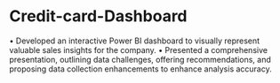 # Credit-card-Dashboard
•
 Developed an interactive Power BI dashboard to visually represent valuable sales insights for the company.
 •
 Presented a comprehensive presentation, outlining data challenges, offering recommendations, and proposing data 
collection enhancements to enhance analysis accuracy.
